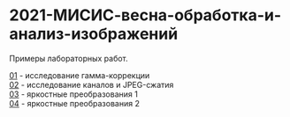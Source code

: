 # 2021-МИСИС-весна-обработка-и-анализ-изображений
Примеры лабораторных работ.

[01](prj.labs/lab01/lab01.report.md.in.txt) - исследование гамма-коррекции  
[02](prj.labs/lab02/lab02.report.md.in.txt) - исследование каналов и JPEG-сжатия    
[03](prj.labs/lab03/lab03.report.md.in.txt) - яркостные преобразования 1    
[04](prj.labs/lab04/lab04.report.md.in.txt) - яркостные преобразования 2    